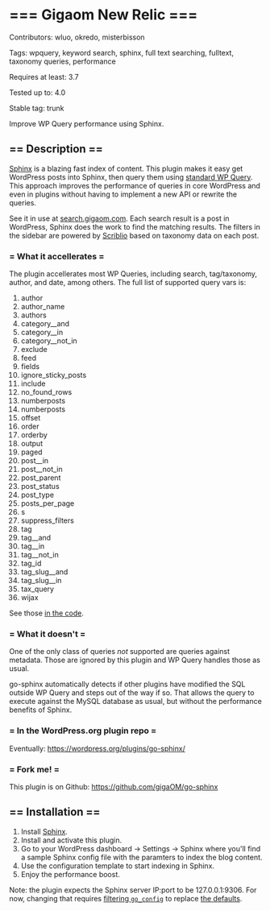 # === Gigaom New Relic ===

Contributors: wluo, okredo, misterbisson

Tags: wpquery, keyword search, sphinx, full text searching, fulltext, taxonomy queries, performance

Requires at least: 3.7

Tested up to: 4.0

Stable tag: trunk

Improve WP Query performance using Sphinx.

## == Description ==

<a href="http://sphinxsearch.com/">Sphinx</a> is a blazing fast index of content. This plugin makes it easy get WordPress posts into Sphinx, then query them using <a href="http://codex.wordpress.org/Class_Reference/WP_Query">standard WP Query</a>. This approach improves the performance of queries in core WordPress and even in plugins without having to implement a new API or rewrite the queries.

See it in use at <a href="http://search.gigaom.com/">search.gigaom.com</a>. Each search result is a post in WordPress, Sphinx does the work to find the matching results. The filters in the sidebar are powered by <a href="https://github.com/misterbisson/scriblio">Scriblio</a> based on taxonomy data on each post.

### = What it accellerates =

The plugin accellerates most WP Queries, including search, tag/taxonomy, author, and date, among others. The full list of supported query vars is:

1. author
1. author_name
1. authors
1. category__and
1. category__in
1. category__not_in
1. exclude
1. feed
1. fields
1. ignore_sticky_posts
1. include
1. no_found_rows
1. numberposts
1. numberposts
1. offset
1. order
1. orderby
1. output
1. paged
1. post__in
1. post__not_in
1. post_parent
1. post_status
1. post_type
1. posts_per_page
1. s
1. suppress_filters
1. tag
1. tag__and
1. tag__in
1. tag__not_in
1. tag_id
1. tag_slug__and
1. tag_slug__in
1. tax_query
1. wijax

See those <a href="https://github.com/GigaOM/go-sphinx/blob/master/components/class-go-sphinx.php#L45">in the code</a>.

### = What it doesn't =

One of the only class of queries _not_ supported are queries against metadata. Those are ignored by this plugin and WP Query handles those as usual.

go-sphinx automatically detects if other plugins have modified the SQL outside WP Query and steps out of the way if so. That allows the query to execute against the MySQL database as usual, but without the performance benefits of Sphinx.

### = In the WordPress.org plugin repo =

Eventually: https://wordpress.org/plugins/go-sphinx/

### = Fork me! =

This plugin is on Github: https://github.com/gigaOM/go-sphinx

## == Installation ==

1. Install <a href="http://sphinxsearch.com/docs/current/">Sphinx</a>.
1. Install and activate this plugin.
1. Go to your WordPress dashboard -> Settings -> Sphinx where you'll find a sample Sphinx config file with the paramters to index the blog content.
1. Use the configuration template to start indexing in Sphinx.
1. Enjoy the performance boost.

Note: the plugin expects the Sphinx server IP:port to be 127.0.0.1:9306. For now, changing that requires <a href="https://github.com/GigaOM/go-sphinx/blob/master/components/class-go-sphinx.php#L148">filtering `go_config`</a> to replace <a href="https://github.com/GigaOM/go-sphinx/blob/master/components/class-go-sphinx.php#L158">the defaults</a>.